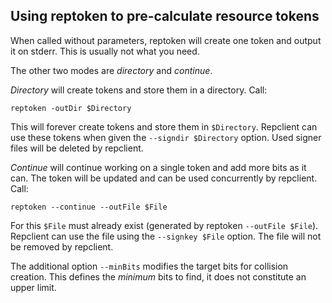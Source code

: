 ## Using reptoken to pre-calculate resource tokens

When called without parameters, reptoken will create one token and output it on stderr. This is usually not what you need.

The other two modes are _directory_ and _continue_.

_Directory_ will create tokens and store them in a directory. Call:

	reptoken -outDir $Directory

This will forever create tokens and store them in `$Directory`. Repclient can use
these tokens when given the `--signdir $Directory` option. Used signer files will
be deleted by repclient.

_Continue_ will continue working on a single token and add more bits as it
can. The token will be updated and can be used concurrently by repclient. Call:

	reptoken --continue --outFile $File

For this `$File` must already exist (generated by reptoken `--outFile $File`).
Repclient can use the file using the `--signkey $File` option. The file will not
be removed by repclient.

The additional option `--minBits` modifies the target bits for collision creation.
This defines the _minimum_ bits to find, it does not constitute an upper limit.
